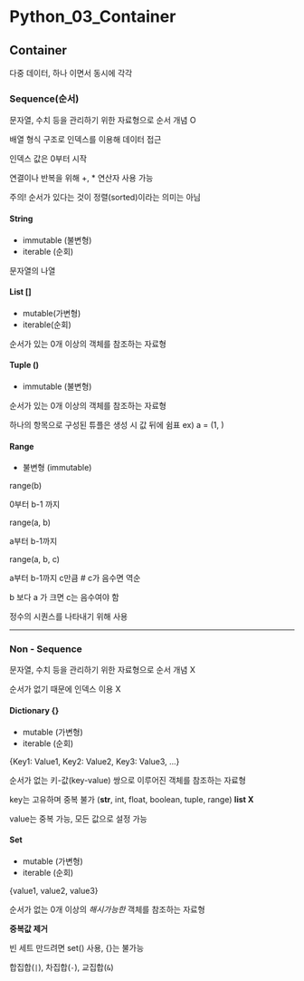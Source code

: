 # Python_03_Container

## Container

다중 데이터, 하나 이면서 동시에 각각



### Sequence(순서)

문자열, 수치 등을 관리하기 위한 자료형으로 순서 개념 O

배열 형식 구조로 인덱스를 이용해 데이터 접근

인덱스 값은 0부터 시작

연결이나 반복을 위해 +, * 연산자 사용 가능

주의! 순서가 있다는 것이 정렬(sorted)이라는 의미는 아님

#### String

* immutable (불변형)
* iterable (순회)

문자열의 나열



#### List []

* mutable(가변형)
* iterable(순회)

순서가 있는 0개 이상의 객체를 참조하는 자료형



#### Tuple ()

* immutable (불변형)

순서가 있는 0개 이상의 객체를 참조하는 자료형

하나의 항목으로 구성된 튜플은 생성 시 값 뒤에 쉼표 ex) a = (1, )



#### Range

* 불변형 (immutable)

range(b)

0부터 b-1 까지

range(a, b)

a부터 b-1까지

range(a, b, c)

a부터 b-1까지 c만큼  # c가 음수면 역순

b 보다 a 가 크면 c는 음수여야 함

정수의 시퀀스를 나타내기 위해 사용

---



### Non - Sequence

문자열, 수치 등을 관리하기 위한 자료형으로 순서 개념 X

순서가 없기 때문에 인덱스 이용 X



#### Dictionary {}

* mutable (가변형)
* iterable (순회)

{Key1: Value1, Key2: Value2, Key3: Value3, ...}

순서가 없는 키-값(key-value) 쌍으로 이루어진 객체를 참조하는 자료형

key는 고유하며 중복 불가 (**str**, int, float, boolean, tuple, range) **list X**

value는 중복 가능, 모든 값으로 설정 가능



#### Set

* mutable (가변형)
* iterable (순회)

{value1, value2, value3}

순서가 없는 0개 이상의 *해시가능한* 객체를 참조하는 자료형

**중복값 제거**

빈 세트 만드려면 set() 사용, {}는 불가능

합집합(`|`), 차집합(`-`), 교집합(`&`)

